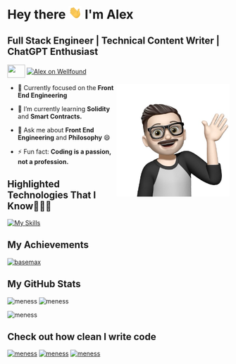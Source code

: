 # Hey there <img src="https://raw.githubusercontent.com/ABSphreak/ABSphreak/master/gifs/Hi.gif" width="30px"> I'm Alex
## Full Stack Engineer | Technical Content Writer | ChatGPT Enthusiast

<a href = "mailto:aesshoferi@gmail.com"><img align="center" src="https://simpleicons.org/icons/gmail.svg" height="30" width="40" /></a>
<a href="https://wellfound.com/u/alexiam/" target="blank"><img align="center" src="https://wellfound.com/wellfound-favicon-72x.png" alt="Alex on Wellfound" height="30" width="40" /></a>

<img align="right" style="width:16rem; height:auto;" src="https://github.com/meness/meness/blob/main/IMG_1312.jpeg?raw=true"/>

- 💬 Currently focused on the **Front End Engineering**

- 🌱 I’m currently learning **Solidity** and **Smart Contracts.**

- 💬 Ask me about **Front End Engineering** and **Philosophy** 😄

- ⚡ Fun fact: **Coding is a passion, not a profession.**

## Highlighted Technologies That I Know👨🏻‍💻

[![My Skills](https://skillicons.dev/icons?i=git,aws,bootstrap,css,docker,express,figma,firebase,github,html,java,js,kotlin,linux,mongodb,mysql,nextjs,nodejs,nestjs,react,redux,tailwind,ts,apollo,bun,cloudflare,cypress,gcp,gulp,heroku,jest,less,netlify,nginx,npm,prisma,reactivex,redis,regex,sass,sentry,vercel,yarn&perline=13&theme=light)](https://skillicons.dev)

## My Achievements

<a href="https://github.com/meness?tab=repositories"><img src="https://github-profile-trophy.vercel.app/?username=meness&column=6&margin-w=12&margin-h=15" alt="basemax"></a> 

## My GitHub Stats

<p float="left">
  <img src="https://github-readme-stats-pqk7dq2ts-homaunam.vercel.app/api?username=meness&show_icons=true&include_all_commits=true" alt="meness" />
  <img src="https://github-readme-streak-stats.herokuapp.com/?user=meness&theme=light" alt="meness" />
</p>

<img src="https://github-readme-stats-pqk7dq2ts-homaunam.vercel.app/api/top-langs?username=meness&show_icons=true&hide_progress=true&include_all_commits=true" alt="meness" />

## Check out how clean I write code

<p float="left">
  <a href="https://github.com/meness/ge-code-challenge" target="_blank"><img src="https://github-readme-stats-pqk7dq2ts-homaunam.vercel.app/api/pin/?username=meness&repo=ge-code-challenge" alt="meness" /></a>
  <a href="https://github.com/meness/neptune-challenge" target="_blank"><img src="https://github-readme-stats-pqk7dq2ts-homaunam.vercel.app/api/pin/?username=meness&repo=neptune-challenge" alt="meness" /></a>
  <a href="https://github.com/meness/spoke-challenge" target="_blank"><img src="https://github-readme-stats-pqk7dq2ts-homaunam.vercel.app/api/pin/?username=meness&repo=spoke-challenge" alt="meness" /></a>
</p>


